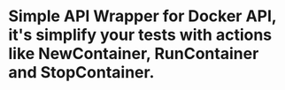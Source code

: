 # Simple API Wrapper for Docker API, it's simplify your tests with actions like NewContainer, RunContainer and StopContainer.